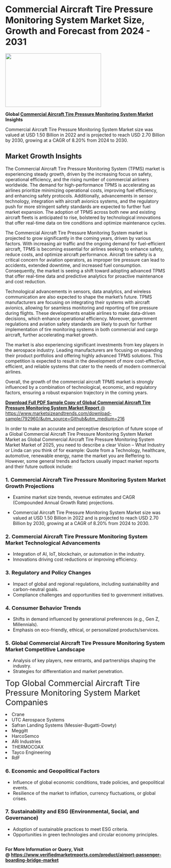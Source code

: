 <H1>Commercial Aircraft Tire Pressure Monitoring System Market Size, Growth and Forecast from 2024 - 2031</H1><img class="aligncenter size-medium wp-image-584254" src="https://thirdeyenews.in/wp-content/uploads/2024/09/Global-Market-Research-300x168.jpeg" alt="" width="300" height="168" /><p><strong>Global&nbsp;<a href="https://www.marketsizeandtrends.com/download-sample/792960/&amp;utm_source=Github&utm_medium=216">Commercial Aircraft Tire Pressure Monitoring System Market</a> Insights</strong></p><p>Commercial Aircraft Tire Pressure Monitoring System Market size was valued at USD 1.50 Billion in 2022 and is projected to reach USD 2.70 Billion by 2030, growing at a CAGR of 8.20% from 2024 to 2030.</p><p><h2>Market Growth Insights</h2> <p>The Commercial Aircraft Tire Pressure Monitoring System (TPMS) market is experiencing steady growth, driven by the increasing focus on safety, operational efficiency, and the rising number of commercial airliners worldwide. The demand for high-performance TPMS is accelerating as airlines prioritize minimizing operational costs, improving fuel efficiency, and enhancing safety protocols. Additionally, advancements in sensor technology, integration with aircraft avionics systems, and the regulatory push for more stringent safety standards are expected to further fuel market expansion. The adoption of TPMS across both new and existing aircraft fleets is anticipated to rise, bolstered by technological innovations that offer real-time data on tire conditions and optimize maintenance cycles.</p> <p><a href="#"></a></p> <p>The Commercial Aircraft Tire Pressure Monitoring System market is projected to grow significantly in the coming years, driven by various factors. With increasing air traffic and the ongoing demand for fuel-efficient aircraft, TPMS is becoming essential for airlines seeking to enhance safety, reduce costs, and optimize aircraft performance. Aircraft tire safety is a critical concern for aviation operators, as improper tire pressure can lead to accidents, extended downtime, and increased fuel consumption. Consequently, the market is seeing a shift toward adopting advanced TPMS that offer real-time data and predictive analytics for proactive maintenance and cost reduction.</p> <p>Technological advancements in sensors, data analytics, and wireless communication are also expected to shape the market’s future. TPMS manufacturers are focusing on integrating their systems with aircraft avionics, allowing for seamless monitoring and reporting of tire pressure during flights. These developments enable airlines to make data-driven decisions, which enhance operational efficiency. Moreover, government regulations and aviation safety standards are likely to push for further implementation of tire monitoring systems in both commercial and cargo aircraft, further accelerating market growth.</p> <p>The market is also experiencing significant investments from key players in the aerospace industry. Leading manufacturers are focusing on expanding their product portfolios and offering highly advanced TPMS solutions. This competition is expected to result in the development of more cost-effective, efficient, and reliable systems that cater to the needs of modern commercial airlines.</p> <p>Overall, the growth of the commercial aircraft TPMS market is strongly influenced by a combination of technological, economic, and regulatory factors, ensuring a robust expansion trajectory in the coming years.</p> <p><a href="#"></p><p><span class=""><strong>Download Full PDF Sample Copy of Global Commercial Aircraft Tire Pressure Monitoring System Market Report</strong> @ <a href="https://www.marketsizeandtrends.com/download-sample/792960/&amp;utm_source=Github&utm_medium=216" target="_blank">https://www.marketsizeandtrends.com/download-sample/792960/&amp;utm_source=Github&utm_medium=216</a></span></p><p>In order to make an accurate and perceptive description of future scope of a Global&nbsp;Commercial Aircraft Tire Pressure Monitoring System Market Market as Global&nbsp;Commercial Aircraft Tire Pressure Monitoring System Market Market of 2025, you need to describe a clear Vision &ndash; What Industry or Linda can you think of for example: Quote from a Technology, healthcare, automotive, renewable energy, name the market you are Reffering to. However, some general trends and factors usually impact market reports and their future outlook include:</p><h3>1.&nbsp;<strong>Commercial Aircraft Tire Pressure Monitoring System Market Growth Projections</strong></h3><ul><li>Examine market size trends, revenue estimates and CAGR (Compounded Annual Growth Rate) projections.</li><li><p>Commercial Aircraft Tire Pressure Monitoring System Market size was valued at USD 1.50 Billion in 2022 and is projected to reach USD 2.70 Billion by 2030, growing at a CAGR of 8.20% from 2024 to 2030.</p></li></ul><h3>2.&nbsp;<strong>Commercial Aircraft Tire Pressure Monitoring System Market Technological Advancements</strong></h3><ul><li>Integration of AI, IoT, blockchain, or automation in the industry.</li><li>Innovations driving cost reductions or improving efficiency.</li></ul><h3>3.&nbsp;<strong>Regulatory and Policy Changes</strong></h3><ul><li>Impact of global and regional regulations, including sustainability and carbon-neutral goals.</li><li>Compliance challenges and opportunities tied to government initiatives.</li></ul><h3>4.&nbsp;<strong>Consumer Behavior Trends</strong></h3><ul><li>Shifts in demand influenced by generational preferences (e.g., Gen Z, Millennials).</li><li>Emphasis on eco-friendly, ethical, or personalized products/services.</li></ul><h3>5.&nbsp;<strong>Global Commercial Aircraft Tire Pressure Monitoring System Market Competitive Landscape</strong></h3><ul><li>Analysis of key players, new entrants, and partnerships shaping the industry.</li><li>Strategies for differentiation and market penetration.</li></ul><p data-pm-slice="1 1 []"><span style="color: inherit; font-family: inherit; font-size: 25px;">Top Global Commercial Aircraft Tire Pressure Monitoring System Market Companies</span></p><div class="" data-test-id=""><p><li>Crane</li><li> UTC Aerospace Systems</li><li> Safran Landing Systems (Messier-Bugatti-Dowty)</li><li> Meggitt</li><li> HarcoSemco</li><li> ARi Industries</li><li> THERMOCOAX</li><li> Tayco Engineering</li><li> RdF</li></p></div><h3>6.&nbsp;<strong>Economic and Geopolitical Factors</strong></h3><ul><li>Influence of global economic conditions, trade policies, and geopolitical events.</li><li>Resilience of the market to inflation, currency fluctuations, or global crises.</li></ul><h3>7.&nbsp;<strong>Sustainability and ESG (Environmental, Social, and Governance)</strong></h3><ul><li>Adoption of sustainable practices to meet ESG criteria.</li><li>Opportunities in green technologies and circular economy principles.</li></ul><h2><strong style="font-size: 14px;">For More Information or Query, Visit @&nbsp;</strong><a style="background-color: #ffffff; font-size: 14px;" href="https://www.marketsizeandtrends.com/report/commercial-aircraft-tire-pressure-monitoring-system-market/" target="_blank">https://www.verifiedmarketreports.com/product/airport-passenger-boarding-bridge-market</a></h2>
